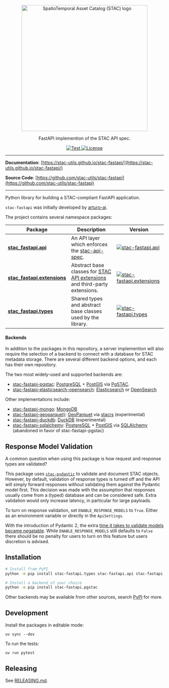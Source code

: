 <!-- markdownlint-disable MD033 MD041 -->

<p align="center">
  <img src="https://github.com/radiantearth/stac-site/raw/master/images/logo/stac-030-long.png" width=400 alt="SpatioTemporal Asset Catalog (STAC) logo">
  <p align="center">FastAPI implemention of the STAC API spec.</p>
</p>
<p align="center">
  <a href="https://github.com/stac-utils/stac-fastapi/actions?query=workflow%3Acicd" target="_blank">
      <img src="https://github.com/stac-utils/stac-fastapi/workflows/stac-fastapi/badge.svg" alt="Test">
  </a>
  <a href="https://github.com/stac-utils/stac-fastapi/blob/main/LICENSE" target="_blank">
      <img src="https://img.shields.io/github/license/stac-utils/stac-fastapi.svg" alt="License">
  </a>
</p>

---

**Documentation**: [https://stac-utils.github.io/stac-fastapi/](https://stac-utils.github.io/stac-fastapi/)

**Source Code**: [https://github.com/stac-utils/stac-fastapi](https://github.com/stac-utils/stac-fastapi)

---

Python library for building a STAC-compliant FastAPI application.  

`stac-fastapi` was initially developed by [arturo-ai](https://github.com/arturo-ai).

The project contains several namespace packages:

| Package |  Description | Version |
| ------- |------------- | ------- |
| [**stac_fastapi.api**](https://github.com/stac-utils/stac-fastapi/tree/main/stac_fastapi/api) | An API layer which enforces the [stac-api-spec](https://github.com/radiantearth/stac-api-spec). | [![stac-fastapi.api](https://img.shields.io/pypi/v/stac-fastapi.api?color=%2334D058&label=pypi)](https://pypi.org/project/stac-fastapi.api) |
| [**stac_fastapi.extensions**](https://github.com/stac-utils/stac-fastapi/tree/main/stac_fastapi/extensions) | Abstract base classes for [STAC API extensions](https://github.com/radiantearth/stac-api-spec/blob/master/extensions.md) and third-party extensions. | [![stac-fastapi.extensions](https://img.shields.io/pypi/v/stac-fastapi.extensions?color=%2334D058&label=pypi)](https://pypi.org/project/stac-fastapi.extensions) |
| [**stac_fastapi.types**](https://github.com/stac-utils/stac-fastapi/tree/main/stac_fastapi/types) | Shared types and abstract base classes used by the library. | [![stac-fastapi.types](https://img.shields.io/pypi/v/stac-fastapi.types?color=%2334D058&label=pypi)](https://pypi.org/project/stac-fastapi.types) |

#### Backends

In addition to the packages in this repository, a server implemention will also require the selection of a backend to
connect with a database for STAC metadata storage. There are several different backend options, and each has their own
repository.

The two most widely-used and supported backends are:

- [stac-fastapi-pgstac](https://github.com/stac-utils/stac-fastapi-pgstac): [PostgreSQL](https://github.com/postgres/postgres) + [PostGIS](https://github.com/postgis/postgis) via [PgSTAC](https://github.com/stac-utils/pgstac).
- [stac-fastapi-elasticsearch-opensearch](https://github.com/stac-utils/stac-fastapi-elasticsearch-opensearch): [Elasticsearch](https://github.com/elastic/elasticsearch) or [OpenSearch](https://github.com/opensearch-project/OpenSearch)

Other implementations include:

- [stac-fastapi-mongo](https://github.com/Healy-Hyperspatial/stac-fastapi-mongo): [MongoDB](https://github.com/mongodb/mongo)
- [stac-fastapi-geoparquet)](https://github.com/stac-utils/stac-fastapi-geoparquet): [GeoParquet](https://geoparquet.org) via [stacrs](https://github.com/stac-utils/stacrs) (experimental)
- [stac-fastapi-duckdb](https://github.com/Healy-Hyperspatial/stac-fastapi-duckdb): [DuckDB](https://github.com/duckdb/duckdb) (experimental)
- [stac-fastapi-sqlalchemy](https://github.com/stac-utils/stac-fastapi-sqlalchemy): [PostgreSQL](https://github.com/postgres/postgres) + [PostGIS](https://github.com/postgis/postgis) via [SQLAlchemy](https://www.sqlalchemy.org/) (abandoned in favor of stac-fastapi-pgstac)

## Response Model Validation

A common question when using this package is how request and response types are validated?

This package uses [`stac-pydantic`](https://github.com/stac-utils/stac-pydantic) to validate and document STAC objects. However, by default, validation of response types is turned off and the API will simply forward responses without validating them against the Pydantic model first. This decision was made with the assumption that responses usually come from a (typed) database and can be considered safe. Extra validation would only increase latency, in particular for large payloads.

To turn on response validation, set `ENABLE_RESPONSE_MODELS` to `True`. Either as an environment variable or directly in the `ApiSettings`.

With the introduction of Pydantic 2, the extra [time it takes to validate models became negatable](https://github.com/stac-utils/stac-fastapi/pull/625#issuecomment-2045824578). While `ENABLE_RESPONSE_MODELS` still defaults to `False` there should be no penalty for users to turn on this feature but users discretion is advised.

## Installation

```bash
# Install from PyPI
python -m pip install stac-fastapi.types stac-fastapi.api stac-fastapi.extensions

# Install a backend of your choice
python -m pip install stac-fastapi.pgstac
```

Other backends may be available from other sources, search [PyPI](https://pypi.org/) for more.

## Development

Install the packages in editable mode:

```shell
uv sync --dev
```

To run the tests:

```shell
uv run pytest
```

## Releasing

See [RELEASING.md](./RELEASING.md).
